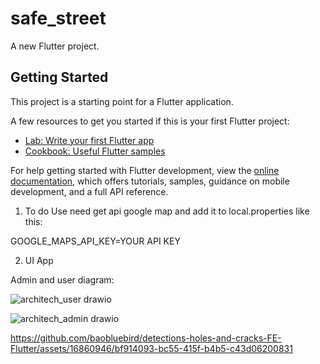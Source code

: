 # safe_street

A new Flutter project.

## Getting Started

This project is a starting point for a Flutter application.

A few resources to get you started if this is your first Flutter project:

- [Lab: Write your first Flutter app](https://docs.flutter.dev/get-started/codelab)
- [Cookbook: Useful Flutter samples](https://docs.flutter.dev/cookbook)

For help getting started with Flutter development, view the
[online documentation](https://docs.flutter.dev/), which offers tutorials,
samples, guidance on mobile development, and a full API reference.

1. To do
  Use need get api google map and add it to local.properties like this:

  GOOGLE_MAPS_API_KEY=YOUR API KEY

2. UI App

Admin and user diagram:

![architech_user drawio](https://github.com/baobluebird/detections-holes-and-cracks-FE-Flutter/assets/16860946/cc70a950-8c5c-491d-bffd-e539653e217a)

![architech_admin drawio](https://github.com/baobluebird/detections-holes-and-cracks-FE-Flutter/assets/16860946/abfba7d4-f9b7-467c-ba13-edaa99ad9f95)



https://github.com/baobluebird/detections-holes-and-cracks-FE-Flutter/assets/16860946/bf914093-bc55-415f-b4b5-c43d06200831

